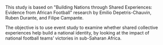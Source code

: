 This study is based on "Building Nations through Shared Experiences: Evidence from African Football" research by Emilio Depetris-Chauvin, Ruben Durante, and Filipe Campante.

The objective is to use event study to examine whether shared collective experiences help build a national identity, by looking at the impact of national football teams’ victories in sub-Saharan Africa.
